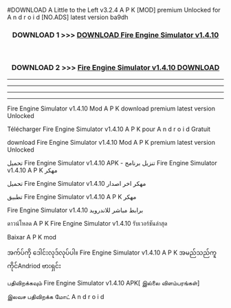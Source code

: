#DOWNLOAD A Little to the Left v3.2.4 A P K [MOD] premium Unlocked for A n d r o i d [NO.ADS] latest version ba9dh 



<div align="center">

<h3>DOWNLOAD 1 >>> <a href="https://getmod1.web.app/?judule=Btd Battles">DOWNLOAD Fire Engine Simulator v1.4.10</a></h3><br>

<h3>DOWNLOAD 2 >>> <a href="https://getmod1.web.app/?judule=Btd Battles">Fire Engine Simulator v1.4.10 DOWNLOAD </a></h3>

</div>


----------------------------------------------------------

----------------------------------------------------------

----------------------------------------------------------

----------------------------------------------------------


Fire Engine Simulator v1.4.10 Mod A P K download premium latest version Unlocked

Télécharger Fire Engine Simulator v1.4.10 A P K pour A n d r o i d Gratuit

download Fire Engine Simulator v1.4.10 Mod A P K premium latest version Unlocked

تحميل Fire Engine Simulator v1.4.10 APK - تنزيل برنامج Fire Engine Simulator v1.4.10 A P K مهكر

تحميل Fire Engine Simulator v1.4.10 مهكر اخر اصدار

تطبيق Fire Engine Simulator v1.4.10 A P K مهكر

Fire Engine Simulator v1.4.10 برابط مباشر للاندرويد

ดาวน์โหลด A P K Fire Engine Simulator v1.4.10 รับเวอร์ชันล่าสุด

Baixar A P K mod

အက်ပ်ကို ဒေါင်းလုဒ်လုပ်ပါ။ Fire Engine Simulator v1.4.10 A P K အမည်သည်ကူကိုင်Andriod ဗားရှင်း

பதிவிறக்கவும் Fire Engine Simulator v1.4.10 APK[ இல்லை விளம்பரங்கள்] 
 
இலவச பதிவிறக்க மோட் A n d r o i d




